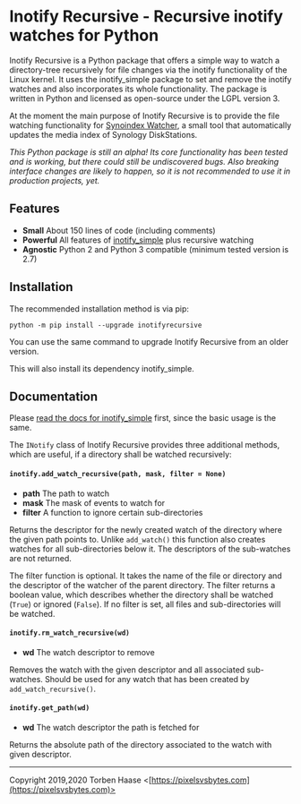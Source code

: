 # Inotify Recursive - Recursive inotify watches for Python

Inotify Recursive is a Python package that offers a simple way to watch a directory-tree recursively for file changes
via the inotify functionality of the Linux kernel. It uses the inotify_simple package
to set and remove the inotify watches and also incorporates its whole functionality. The package is written in
Python and licensed as open-source under the LGPL version 3.

At the moment the main purpose of Inotify Recursive is to provide the file watching functionality for [Synoindex Watcher](https://github.com/letorbi/synoindexwatcher), a small tool that automatically updates the media index of Synology DiskStations.

*This Python package is still an alpha! Its core functionality has been tested and is working, but there could still be undiscovered bugs. Also breaking interface changes are likely to happen, so it is not recommended to use it in
production projects, yet.*

## Features

* **Small** About 150 lines of code (including comments)
* **Powerful** All features of [inotify_simple](https://pypi.org/project/inotify_simple/) plus recursive watching
* **Agnostic** Python 2 and Python 3 compatible (minimum tested version is 2.7)

## Installation

The recommended installation method is via pip:

`python -m pip install --upgrade inotifyrecursive`

You can use the same command to upgrade Inotify Recursive from an older version.

This will also install its dependency inotify_simple.

## Documentation

Please [read the docs for inotify_simple](http://inotify_simple.readthedocs.org) first, since the basic usage is the
same.

The `INotify` class of Inotify Recursive provides three additional methods, which are useful, if a directory shall be
watched recursively:

#### `inotify.add_watch_recursive(path, mask, filter = None)`

  * **path** The path to watch
  * **mask** The mask of events to watch for
  * **filter** A function to ignore certain sub-directories

Returns the descriptor for the newly created watch of the directory where the given path points to. Unlike `add_watch()`
this function also creates watches for all sub-directories below it. The descriptors of the sub-watches are not
returned.

The filter function is optional. It takes the name of the file or directory and the descriptor of the watcher of the parent directory. The filter returns a boolean value, which describes whether the directory shall be watched (`True`) or ignored (`False`). If no filter is set, all files and sub-directories will be watched.

####  `inotify.rm_watch_recursive(wd)`

  * **wd** The watch descriptor to remove

Removes the watch with the given descriptor and all associated sub-watches. Should be used for any watch that has been
created by `add_watch_recursive()`.

####  `inotify.get_path(wd)`

  * **wd** The watch descriptor the path is fetched for

Returns the absolute path of the directory associated to the watch with given descriptor.

----

Copyright 2019,2020 Torben Haase \<[https://pixelsvsbytes.com](https://pixelsvsbytes.com)>
